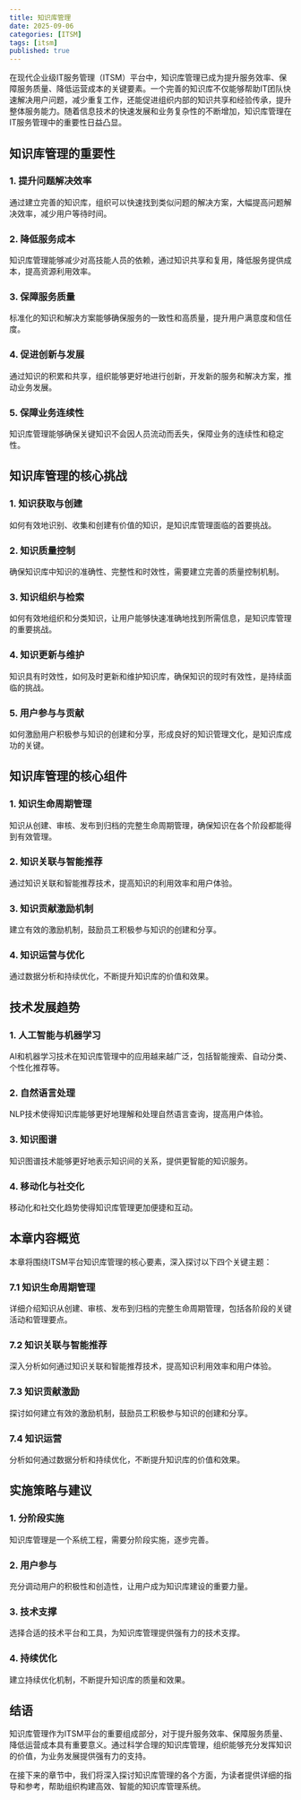 ```yaml
---
title: 知识库管理
date: 2025-09-06
categories: [ITSM]
tags: [itsm]
published: true
---
```


在现代企业级IT服务管理（ITSM）平台中，知识库管理已成为提升服务效率、保障服务质量、降低运营成本的关键要素。一个完善的知识库不仅能够帮助IT团队快速解决用户问题，减少重复工作，还能促进组织内部的知识共享和经验传承，提升整体服务能力。随着信息技术的快速发展和业务复杂性的不断增加，知识库管理在IT服务管理中的重要性日益凸显。

## 知识库管理的重要性

### 1. 提升问题解决效率
通过建立完善的知识库，组织可以快速找到类似问题的解决方案，大幅提高问题解决效率，减少用户等待时间。

### 2. 降低服务成本
知识库管理能够减少对高技能人员的依赖，通过知识共享和复用，降低服务提供成本，提高资源利用效率。

### 3. 保障服务质量
标准化的知识和解决方案能够确保服务的一致性和高质量，提升用户满意度和信任度。

### 4. 促进创新与发展
通过知识的积累和共享，组织能够更好地进行创新，开发新的服务和解决方案，推动业务发展。

### 5. 保障业务连续性
知识库管理能够确保关键知识不会因人员流动而丢失，保障业务的连续性和稳定性。

## 知识库管理的核心挑战

### 1. 知识获取与创建
如何有效地识别、收集和创建有价值的知识，是知识库管理面临的首要挑战。

### 2. 知识质量控制
确保知识库中知识的准确性、完整性和时效性，需要建立完善的质量控制机制。

### 3. 知识组织与检索
如何有效地组织和分类知识，让用户能够快速准确地找到所需信息，是知识库管理的重要挑战。

### 4. 知识更新与维护
知识具有时效性，如何及时更新和维护知识库，确保知识的现时有效性，是持续面临的挑战。

### 5. 用户参与与贡献
如何激励用户积极参与知识的创建和分享，形成良好的知识管理文化，是知识库成功的关键。

## 知识库管理的核心组件

### 1. 知识生命周期管理
知识从创建、审核、发布到归档的完整生命周期管理，确保知识在各个阶段都能得到有效管理。

### 2. 知识关联与智能推荐
通过知识关联和智能推荐技术，提高知识的利用效率和用户体验。

### 3. 知识贡献激励机制
建立有效的激励机制，鼓励员工积极参与知识的创建和分享。

### 4. 知识运营与优化
通过数据分析和持续优化，不断提升知识库的价值和效果。

## 技术发展趋势

### 1. 人工智能与机器学习
AI和机器学习技术在知识库管理中的应用越来越广泛，包括智能搜索、自动分类、个性化推荐等。

### 2. 自然语言处理
NLP技术使得知识库能够更好地理解和处理自然语言查询，提高用户体验。

### 3. 知识图谱
知识图谱技术能够更好地表示知识间的关系，提供更智能的知识服务。

### 4. 移动化与社交化
移动化和社交化趋势使得知识库管理更加便捷和互动。

## 本章内容概览

本章将围绕ITSM平台知识库管理的核心要素，深入探讨以下四个关键主题：

### 7.1 知识生命周期管理
详细介绍知识从创建、审核、发布到归档的完整生命周期管理，包括各阶段的关键活动和管理要点。

### 7.2 知识关联与智能推荐
深入分析如何通过知识关联和智能推荐技术，提高知识利用效率和用户体验。

### 7.3 知识贡献激励
探讨如何建立有效的激励机制，鼓励员工积极参与知识的创建和分享。

### 7.4 知识运营
分析如何通过数据分析和持续优化，不断提升知识库的价值和效果。

## 实施策略与建议

### 1. 分阶段实施
知识库管理是一个系统工程，需要分阶段实施，逐步完善。

### 2. 用户参与
充分调动用户的积极性和创造性，让用户成为知识库建设的重要力量。

### 3. 技术支撑
选择合适的技术平台和工具，为知识库管理提供强有力的技术支撑。

### 4. 持续优化
建立持续优化机制，不断提升知识库的质量和效果。

## 结语

知识库管理作为ITSM平台的重要组成部分，对于提升服务效率、保障服务质量、降低运营成本具有重要意义。通过科学合理的知识库管理，组织能够充分发挥知识的价值，为业务发展提供强有力的支持。

在接下来的章节中，我们将深入探讨知识库管理的各个方面，为读者提供详细的指导和参考，帮助组织构建高效、智能的知识库管理系统。